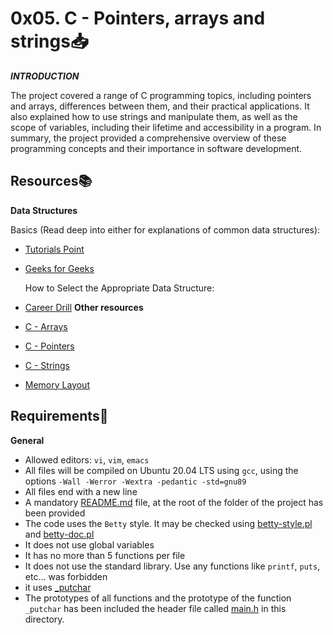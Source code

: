 # 0x05. C - Pointers, arrays and strings:inbox_tray:

***INTRODUCTION***

The project covered a range of C programming topics, including pointers and arrays, differences between them, and their practical applications. It also explained how to use strings and manipulate them, as well as the scope of variables, including their lifetime and accessibility in a program. In summary, the project provided a comprehensive overview of these programming concepts and their importance in software development.

## Resources:books:

**Data Structures**

Basics (Read deep into either for explanations of common data structures):
- [Tutorials Point](https://www.tutorialspoint.com/data_structures_algorithms/data_structures_basics.htm)
- [Geeks for Geeks](https://www.geeksforgeeks.org/data-structures/)

    How to Select the Appropriate Data Structure:
- [Career Drill](https://www.careerdrill.com/blog/coding-interview/choosing-the-right-data-structure-to-solve-problems/)
**Other resources**
- [C - Arrays](https://www.tutorialspoint.com/cprogramming/c_arrays.htm)
- [C - Pointers](https://www.tutorialspoint.com/cprogramming/c_pointers.htm)
- [C - Strings](https://www.tutorialspoint.com/cprogramming/c_strings.htm)
- [Memory Layout](https://aticleworld.com/memory-layout-of-c-program/)

## Requirements:pushpin:

**General**
- Allowed editors: `vi`, `vim`, `emacs`
- All files will be compiled on Ubuntu 20.04 LTS using `gcc`, using the options `-Wall -Werror -Wextra -pedantic -std=gnu89`
- All files end with a new line
- A mandatory [README.md](./README.md) file, at the root of the folder of the project has been provided
- The code uses the `Betty` style. It may be checked using [betty-style.pl](https://github.com/holbertonschool/Betty/blob/master/betty-style.pl) and [betty-doc.pl](https://github.com/holbertonschool/Betty/blob/master/betty-doc.pl)
- It does not use global variables
- It has no more than 5 functions per file
- It does not use the standard library. Use any functions like `printf`, `puts`, etc… was forbidden
- it uses  [_putchar](./_putchar.c)
- The prototypes of all functions and the prototype of the function `_putchar` has been included the header file called [main.h](./main.h) in this directory.
